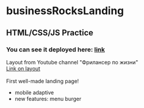 # businessRocksLanding
## HTML/CSS/JS Practice  
### You can see it deployed here: [link](https://shestoy06.github.io/businessRocksLanding/web/)
Layout from Youtube channel "Фрилансер по жизни" <br/>
[Link on layout](https://www.patreon.com/posts/37446938) </br></br>
First well-made landing page! <br/>
- mobile adaptive
- new features: menu burger 

